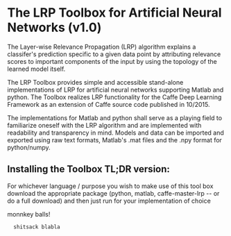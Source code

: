 # The LRP Toolbox for Artificial Neural Networks (v1.0)

The Layer-wise Relevance Propagation (LRP) algorithm explains a classifer's prediction
specific  to  a  given  data  point  by  attributing
relevance scores to  important  components
of  the  input  by  using  the  topology  of  the  learned  model  itself.

The LRP Toolbox provides simple and accessible stand-alone implementations of LRP for artificial neural networks supporting Matlab and python. The Toolbox realizes LRP functionality for the Caffe Deep Learning Framework as an extension of Caffe source code published in 10/2015.

The  implementations  for  Matlab  and  python  shall  serve  as  a  playing field to familiarize oneself with the LRP algorithm and are implemented with readability and transparency in mind.  Models and data can be imported and exported using raw text formats, Matlab's .mat files and the .npy format for python/numpy.

## Installing the Toolbox TL;DR version:

For whichever language / purpose you wish to make use of this tool box download the appropriate package (python, matlab, caffe-master-lrp -- or do a full download) and then just run for your implementation of choice

  monnkey balls!
  
      shitsack blabla
